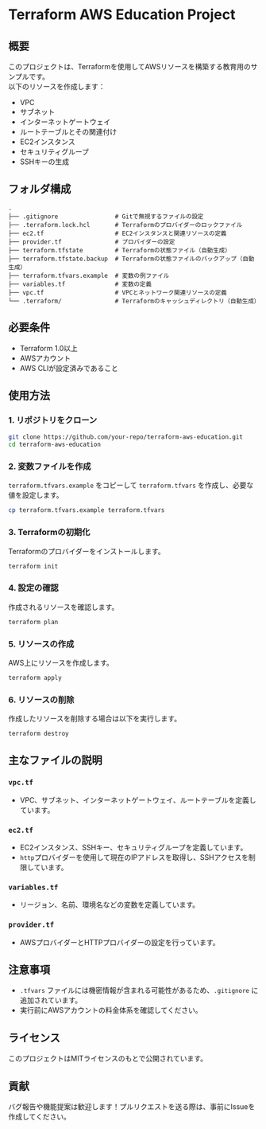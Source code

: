 # Terraform AWS Education Project

## 概要
このプロジェクトは、Terraformを使用してAWSリソースを構築する教育用のサンプルです。  
以下のリソースを作成します：
- VPC
- サブネット
- インターネットゲートウェイ
- ルートテーブルとその関連付け
- EC2インスタンス
- セキュリティグループ
- SSHキーの生成

## フォルダ構成
```
.
├── .gitignore                # Gitで無視するファイルの設定
├── .terraform.lock.hcl       # Terraformのプロバイダーのロックファイル
├── ec2.tf                    # EC2インスタンスと関連リソースの定義
├── provider.tf               # プロバイダーの設定
├── terraform.tfstate         # Terraformの状態ファイル（自動生成）
├── terraform.tfstate.backup  # Terraformの状態ファイルのバックアップ（自動生成）
├── terraform.tfvars.example  # 変数の例ファイル
├── variables.tf              # 変数の定義
├── vpc.tf                    # VPCとネットワーク関連リソースの定義
└── .terraform/               # Terraformのキャッシュディレクトリ（自動生成）
```

## 必要条件
- Terraform 1.0以上
- AWSアカウント
- AWS CLIが設定済みであること

## 使用方法

### 1. リポジトリをクローン
```bash
git clone https://github.com/your-repo/terraform-aws-education.git
cd terraform-aws-education
```

### 2. 変数ファイルを作成
`terraform.tfvars.example` をコピーして `terraform.tfvars` を作成し、必要な値を設定します。
```bash
cp terraform.tfvars.example terraform.tfvars
```

### 3. Terraformの初期化
Terraformのプロバイダーをインストールします。
```bash
terraform init
```

### 4. 設定の確認
作成されるリソースを確認します。
```bash
terraform plan
```

### 5. リソースの作成
AWS上にリソースを作成します。
```bash
terraform apply
```

### 6. リソースの削除
作成したリソースを削除する場合は以下を実行します。
```bash
terraform destroy
```

## 主なファイルの説明

### `vpc.tf`
- VPC、サブネット、インターネットゲートウェイ、ルートテーブルを定義しています。

### `ec2.tf`
- EC2インスタンス、SSHキー、セキュリティグループを定義しています。
- `http`プロバイダーを使用して現在のIPアドレスを取得し、SSHアクセスを制限しています。

### `variables.tf`
- リージョン、名前、環境名などの変数を定義しています。

### `provider.tf`
- AWSプロバイダーとHTTPプロバイダーの設定を行っています。

## 注意事項
- `.tfvars` ファイルには機密情報が含まれる可能性があるため、`.gitignore` に追加されています。
- 実行前にAWSアカウントの料金体系を確認してください。

## ライセンス
このプロジェクトはMITライセンスのもとで公開されています。

## 貢献
バグ報告や機能提案は歓迎します！プルリクエストを送る際は、事前にIssueを作成してください。
